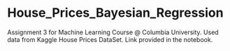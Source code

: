 # House_Prices_Bayesian_Regression
Assignment 3 for Machine Learning Course @ Columbia University. Used data from Kaggle House Prices DataSet. Link provided in the notebook.
